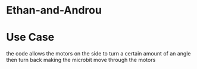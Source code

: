 # Ethan-and-Androu
# **Use Case**
the code allows the motors on the side to turn a certain amount of an angle then turn back making the microbit move through the motors
